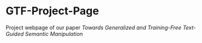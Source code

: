 # GTF-Project-Page

Project webpage of our paper _Towards Generalized and Training-Free Text-Guided Semantic Manipulation_
